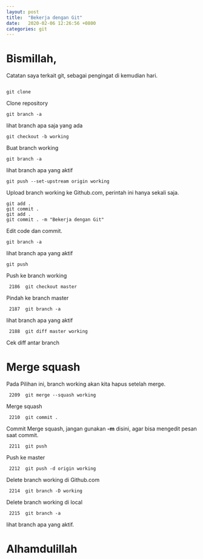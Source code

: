 ```yaml
---
layout: post
title:  "Bekerja dengan Git"
date:   2020-02-06 12:26:56 +0800
categories: git
---
```


# Bismillah,

Catatan saya terkait git, sebagai pengingat di kemudian hari.

```text
```

```text
git clone
```

Clone repository

```text
git branch -a
```

lihat branch apa saja yang ada

```text
git checkout -b working
```

Buat branch working

```text
git branch -a
```

lihat branch apa yang aktif

```text
git push --set-upstream origin working
```

Upload branch working ke Github.com, perintah ini hanya sekali saja.


```text
git add .
git commit .
git add .
git commit . -m "Bekerja dengan Git"
```

Edit code dan commit.

```text
git branch -a
```
lihat branch apa yang aktif

```text
git push
```

Push ke branch working

```text
 2186  git checkout master
```

Pindah ke branch master

```text
 2187  git branch -a
```

lihat branch apa yang aktif

```text
 2188  git diff master working
```

Cek diff antar branch

# Merge squash

Pada Pilihan ini, branch working akan kita hapus setelah merge.

```text
 2209  git merge --squash working
```

Merge squash

```text
 2210  git commit .
```

Commit Merge squash, jangan gunakan __-m__ disini, agar bisa mengedit
pesan saat commit.

```text
 2211  git push
```

Push ke master

```text
 2212  git push -d origin working
```

Delete branch working di Github.com

```text
 2214  git branch -D working
```

Delete branch working di local

```text
 2215  git branch -a
```

lihat branch apa yang aktif.





# Alhamdulillah

